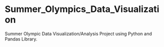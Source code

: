 # Summer_Olympics_Data_Visualization
Summer Olympic Data Visualization/Analysis Project using Python and  Pandas Library.
